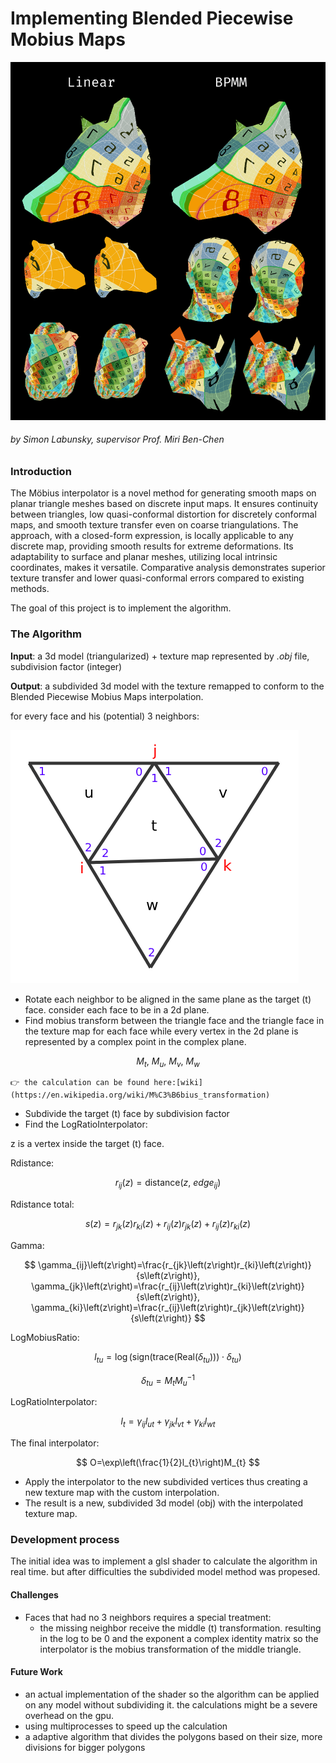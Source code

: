 # Implementing Blended Piecewise Mobius Maps

![preview](Assets/preview.png?raw=true "preview")

###### by Simon Labunsky, supervisor Prof. Miri Ben-Chen

### Introduction

The Möbius interpolator is a novel method for generating smooth maps on planar triangle meshes based on discrete input maps. It ensures continuity between triangles, low quasi-conformal distortion for discretely conformal maps, and smooth texture transfer even on coarse triangulations. The approach, with a closed-form expression, is locally applicable to any discrete map, providing smooth results for extreme deformations. Its adaptability to surface and planar meshes, utilizing local intrinsic coordinates, makes it versatile. Comparative analysis demonstrates superior texture transfer and lower quasi-conformal errors compared to existing methods.

The goal of this project is to implement the algorithm.

### The Algorithm

**Input**: a 3d model (triangularized) + texture map represented by *.obj* file, subdivision factor (integer)

**Output**: a subdivided 3d model with the texture remapped to conform to the Blended Piecewise Mobius Maps interpolation.

for every face and his (potential) 3 neighbors:

![triangle](Assets/triangle.png)

* Rotate each neighbor to be aligned in the same plane as the target (t) face. consider each face to be in a 2d plane.
* Find mobius transform between the triangle face and the triangle face in the texture map for each face while every vertex in the 2d plane is represented by a complex point in the complex plane.

$$
M_{t},\ M_{u},\ M_{v},\ M_{w}
$$

    👉 the calculation can be found here:[wiki](https://en.wikipedia.org/wiki/M%C3%B6bius_transformation)

* Subdivide the target (t) face by subdivision factor
* Find the LogRatioInterpolator:

z is a vertex inside the target (t) face.

Rdistance:

$$
r_{ij}\left(z\right)=\text{distance}\left(z,\ edge_{ij}\right)
$$

Rdistance total:

$$
s\left(z\right)=r_{jk}\left(z\right)r_{ki}\left(z\right)+r_{ij}\left(z\right)r_{jk}\left(z\right)+r_{ij}\left(z\right)r_{ki}\left(z\right)
$$

Gamma:

$$
\gamma_{ij}\left(z\right)=\frac{r_{jk}\left(z\right)r_{ki}\left(z\right)}{s\left(z\right)}, \gamma_{jk}\left(z\right)=\frac{r_{ij}\left(z\right)r_{ki}\left(z\right)}{s\left(z\right)}, \gamma_{ki}\left(z\right)=\frac{r_{ij}\left(z\right)r_{jk}\left(z\right)}{s\left(z\right)}
$$

LogMobiusRatio:

$$
l_{tu}=\log\left(\text{sign}\left(\text{trace}\left(\text{Real}\left(\delta_{tu}\right)\right)\right)\cdot\delta_{tu}\right)
$$

$$
\delta_{tu}=M_{t}M_{u}^{-1}
$$

LogRatioInterpolator:

$$
l_{t}=\gamma_{ij}l_{ut}+\gamma_{jk}l_{vt}+\gamma_{ki}l_{wt}
$$

The final interpolator:

$$
O=\exp\left(\frac{1}{2}l_{t}\right)M_{t}
$$

* Apply the interpolator to the new subdivided vertices thus creating a new texture map with the custom interpolation.
* The result is a new, subdivided 3d model (obj) with the interpolated texture map.

### Development process

The initial idea was to implement a glsl shader to calculate the algorithm in real time. but after difficulties the subdivided model method was propesed.

#### Challenges

* Faces that had no 3 neighbors requires a special treatment:
  * the missing neighbor receive the middle (t) transformation. resulting in the log to be 0 and the exponent a complex identity matrix so the interpolator is the mobius transformation of the middle triangle.

#### Future Work

* an actual implementation of the shader so the algorithm can be applied on any model without subdividing it. the calculations might be a severe overhead on the gpu.
* using multiprocesses to speed up the calculation
* a adaptive algorithm that divides the polygons based on their size, more divisions for bigger polygons
